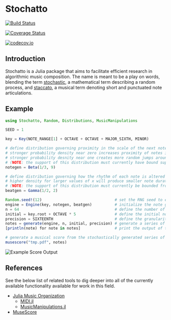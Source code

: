 # Stochatto

[![Build Status](https://travis-ci.org/dysonance/Stochatto.jl.svg?branch=master)](https://travis-ci.org/dysonance/Stochatto.jl)

[![Coverage Status](https://coveralls.io/repos/dysonance/Stochatto.jl/badge.svg?branch=master&service=github)](https://coveralls.io/github/dysonance/Stochatto.jl?branch=master)

[![codecov.io](http://codecov.io/github/dysonance/Stochatto.jl/coverage.svg?branch=master)](http://codecov.io/github/dysonance/Stochatto.jl?branch=master)

## Introduction

Stochatto is a Julia package that aims to facilitate efficient research in algorithmic music composition. The name is meant to be a play on words, blending the term [stochastic](https://en.wikipedia.org/wiki/Stochastic_process), a mathematical term describing a random process, and [staccato](https://en.wikipedia.org/wiki/Staccato), a musical term denoting short and punctuated note articulations.


## Example

```julia
using Stochatto, Random, Distributions, MusicManipulations

SEED = 1

key = Key(NOTE_RANGE[1] + OCTAVE + OCTAVE + MAJOR_SIXTH, MINOR)

# define distribution governing proximity in the scale of the next note to the current note
# stronger probability density near zero increases proximity of notes in scale
# stronger probability desnity near one creates more random jumps around the key signature
# (NOTE: the support of this distribution must currently have bound support on [0, 1])
notegen = Beta(1/3, 9)

# define distribution governing how the rhythm of each note is altered
# higher density for larger values of x will produce smaller note durations
# (NOTE: the support of this distribution must currently be bounded from below at 0)
beatgen = Gamma(1/2, 2)

Random.seed!(12)                                # set the RNG seed to enable reproducibility
engine = Engine(key, notegen, beatgen)          # initialize the note generation engine
n = 64                                          # define the number of notes to generate
initial = key.root + OCTAVE * 5                 # define the initial note to start the series
precision = SIXTEENTH                           # define the granularity of note rhythm
notes = generate(engine, n, initial, precision) # generate a series of MIDI notes
[println(note) for note in notes]               # print the output of the note generation algorithm

# generate a musical score from the stochastically generated series of notes
musescore("tmp.pdf", notes)
```

![Example Score Output](https://raw.githubusercontent.com/dysonance/Stochatto.jl/master/examples/example_score.png)


## References

See the below list of related tools to dig deeper into all of the currently available functionality available for work in this field.

- [Julia Music Organization](https://juliamusic.github.io/JuliaMusic_documentation.jl/latest/)
    - [MIDI.jl](https://github.com/JuliaMusic/MIDI.jl)
    - [MusicManipulations.jl](https://github.com/JuliaMusic/MusicManipulations.jl)
- [MuseScore](https://musescore.org/en)
